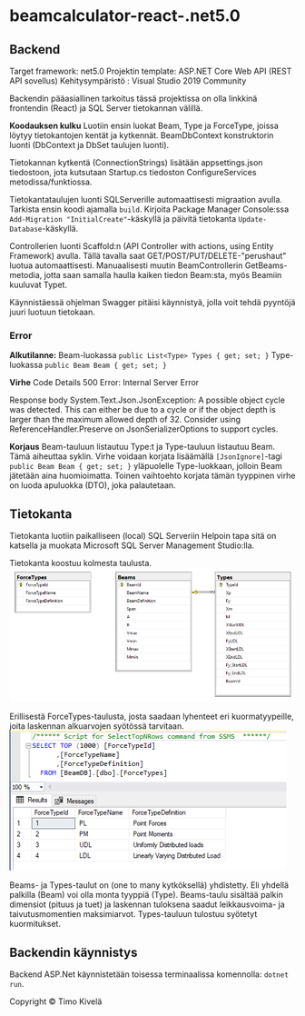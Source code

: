 # beamcalculator-react-.net5.0

## Backend
Target framework: net5.0
Projektin template: ASP.NET Core Web API (REST API sovellus)
Kehitysympäristö : Visual Studio 2019 Community

Backendin pääasiallinen tarkoitus tässä projektissa on olla linkkinä frontendin (React) ja SQL Server tietokannan välillä. 

**Koodauksen kulku**
Luotiin ensin luokat Beam, Type ja ForceType, joissa löytyy tietokantojen kentät ja kytkennät.
BeamDbContext konstruktorin luonti (DbContext ja DbSet taulujen luonti).

Tietokannan kytkentä (ConnectionStrings) lisätään appsettings.json tiedostoon, 
jota kutsutaan Startup.cs tiedoston ConfigureServices metodissa/funktiossa.

Tietokantataulujen luonti SQLServerille automaattisesti migraation avulla. Tarkista ensin koodi ajamalla `build`. Kirjoita Package Manager Console:ssa `Add-Migration "InitialCreate"`-käskyllä ja päivitä tietokanta `Update-Database`-käskyllä.

Controllerien luonti Scaffold:n (API Controller with actions, using Entity Framework) avulla.
Tällä tavalla saat GET/POST/PUT/DELETE-"perushaut" luotua automaattisesti. Manuaalisesti muutin BeamControllerin GetBeams-metodia, jotta saan samalla haulla kaiken tiedon Beam:sta, myös Beamiin kuuluvat Typet.

Käynnistäessä ohjelman Swagger pitäisi käynnistyä, jolla voit tehdä pyyntöjä juuri luotuun tietokaan.

### Error
**Alkutilanne:**
Beam-luokassa `public List<Type> Types { get; set; }`
Type-luokassa `public Beam Beam { get; set; }`

**Virhe**
Code    Details
500     Error: Internal Server Error

Response body
System.Text.Json.JsonException: A possible object cycle was detected. This can either be due to a cycle or if the object depth is larger than the maximum allowed depth of 32. Consider using ReferenceHandler.Preserve on JsonSerializerOptions to support cycles.

**Korjaus**
Beam-tauluun listautuu Type:t ja Type-tauluun listautuu Beam. Tämä aiheuttaa syklin.
Virhe voidaan korjata lisäämällä `[JsonIgnore]`-tagi `public Beam Beam { get; set; }` yläpuolelle Type-luokkaan, jolloin Beam jätetään aina huomioimatta.
Toinen vaihtoehto korjata tämän tyyppinen virhe on luoda apuluokka (DTO), joka palautetaan.




## Tietokanta
Tietokanta luotiin paikalliseen (local) SQL Serveriin
Helpoin tapa sitä on katsella ja muokata Microsoft SQL Server Management Studio:lla.

Tietokanta koostuu kolmesta taulusta.
![Kuva](./BeamAPI/Images/Database_Diagrams.PNG)

Erillisestä ForceTypes-taulusta, josta saadaan lyhenteet eri kuormatyypeille, joita laskennan alkuarvojen syötössä tarvitaan.
![Kuva](./BeamAPI/Images/ForceType_Table.PNG)

Beams- ja Types-taulut on (one to many kytköksellä) yhdistetty. Eli yhdellä palkilla (Beam) voi olla monta tyyppiä (Type).
Beams-taulu sisältää palkin dimensiot (pituus ja tuet) ja laskennan tuloksena saadut leikkausvoima- ja taivutusmomentien maksimiarvot.
Types-tauluun tulostuu syötetyt kuormitukset.

## Backendin käynnistys
Backend ASP.Net käynnistetään toisessa terminaalissa komennolla: `dotnet run`.

Copyright © Timo Kivelä


